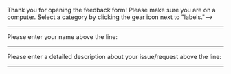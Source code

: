 Thank you for opening the feedback form!
Please make sure you are on a computer. Select a category by clicking the gear icon next to "labels."-->
_____________________________________________________________________________________________________________
Please enter your name above the line:

_____________________________________________________________________________________________________________
Please enter a detailed description about your issue/request above the line:



_____________________________________________________________________________________________________________
